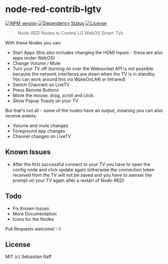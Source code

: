 # node-red-contrib-lgtv

[![NPM version](https://badge.fury.io/js/node-red-contrib-lgtv.svg)](http://badge.fury.io/js/node-red-contrib-lgtv)
[![Dependency Status](https://img.shields.io/gemnasium/hobbyquaker/node-red-contrib-lgtv.svg?maxAge=2592000)](https://gemnasium.com/github.com/hobbyquaker/node-red-contrib-lgtv)
[![License][mit-badge]][mit-url]

> Node-RED Nodes to Control LG WebOS Smart TVs

With these Nodes you can:
* Start Apps (this also includes changing the HDMI Inputs - these are also apps under WebOS)
* Change Volume / Mute
* Turn your TV off (turning on over the Websocket API is not possible because the network interfaces are down when the 
TV is in standby. You can work around this via WakeOnLAN or Infrared)
* Switch Channels on LiveTV
* Press Remote Buttons
* Move the mouse, drag, scroll and click.
* Show Popup Toasts on your TV

But that's not all - some of the nodes have an output, meaning you can also receive events:
* Volume and mute changes
* Foreground app changes
* Channel changes on LiveTV


## Known Issues

* After the first successful connect to your TV you have to open the config node and click update again (otherwise the
connection token received from the TV will not be saved and you have to awnser the prompt on your TV again after a
restart of Node-RED)


## Todo

* Fix Known Issues
* More Documentation
* Icons for the Nodes


Pull Requests welcome! :-)


## License

MIT (c) Sebastian Raff

[mit-badge]: https://img.shields.io/badge/License-MIT-blue.svg?style=flat
[mit-url]: LICENSE
